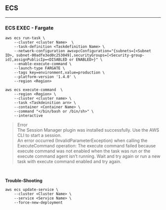 ## ECS
---
### ECS EXEC - Fargate
```shell
aws ecs run-task \
    --cluster <cluster Name>  \
    --task-definition <Taskdefinition Name> \
    --network-configuration awsvpcConfiguration="{subnets=[<Subnet ID>, subnet-00adfe3ed0c253049],securityGroups=[<Security-group-id],assignPublicIp=<DISABLED or ENABLED>}" \
    --enable-execute-command \
    --launch-type FARGATE \
    --tags key=environment,value=production \
    --platform-version '1.4.0' \
    --region <Region>
```

```shell
aws ecs execute-command  \
    --region <Region> \
    --cluster <cluster name> \
    --task <Taskdeinition arn> \
    --container <Container Name> \
    --command "</bin/bash or /bin/sh>" \
    --interactive
```

> Error <br>
The Session Manager plugin was installed successfully. Use the AWS CLI to start a session. <br>
> An error occurred (InvalidParameterException) when calling the ExecuteCommand operation: The execute command failed because execute command was not enabled when the task was run or the execute command agent isn’t running. Wait and try again or run a new task with execute command enabled and try again.

<br>

**Trouble-Shooting**
```shell
aws ecs update-service \
    --cluster <Cluster Name> \
    --service <Service Name> \
    --force-new-deployment
```
